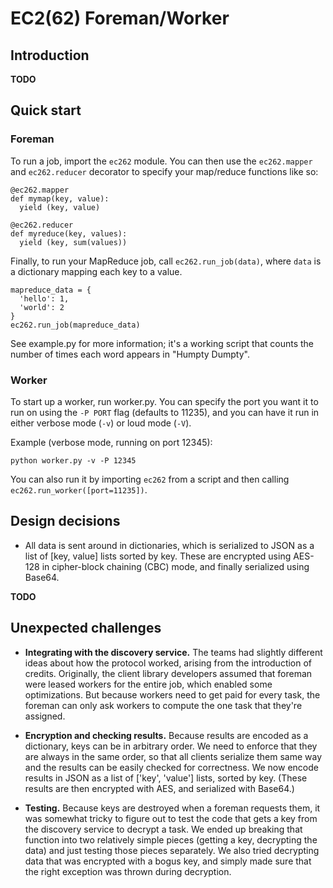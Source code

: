 EC2(62) Foreman/Worker
======================

Introduction
------------

**TODO**


Quick start
-----------

### Foreman

To run a job, import the `ec262` module. You can then use the `ec262.mapper`
and `ec262.reducer` decorator to specify your map/reduce functions like so:

    @ec262.mapper
    def mymap(key, value):
      yield (key, value)

    @ec262.reducer
    def myreduce(key, values):
      yield (key, sum(values))

Finally, to run your MapReduce job, call `ec262.run_job(data)`, where `data`
is a dictionary mapping each key to a value.

    mapreduce_data = {
      'hello': 1,
      'world': 2
    }
    ec262.run_job(mapreduce_data)

See example.py for more information; it's a working script that counts the
number of times each word appears in "Humpty Dumpty".

### Worker

To start up a worker, run worker.py. You can specify the port you want it to
run on using the `-P PORT` flag (defaults to 11235), and you can have it run
in either verbose mode (`-v`) or loud mode (`-V`).

Example (verbose mode, running on port 12345):

    python worker.py -v -P 12345

You can also run it by importing `ec262` from a script and then calling
`ec262.run_worker([port=11235])`.


Design decisions
----------------

* All data is sent around in dictionaries, which is serialized to JSON as a
  list of [key, value] lists sorted by key. These are encrypted using AES-128
  in cipher-block chaining (CBC) mode, and finally serialized using Base64.

**TODO**


Unexpected challenges
---------------------

* **Integrating with the discovery service.** The teams had slightly different
  ideas about how the protocol worked, arising from the introduction of
  credits. Originally, the client library developers assumed that foreman were
  leased workers for the entire job, which enabled some optimizations. But
  because workers need to get paid for every task, the foreman can only
  ask workers to compute the one task that they're assigned.

* **Encryption and checking results.** Because results are encoded as a
  dictionary, keys can be in arbitrary order. We need to enforce that they are
  always in the same order, so that all clients serialize them same way and 
  the results can be easily checked for correctness. We now encode results in
  JSON as a list of ['key', 'value'] lists, sorted by key. (These results are
  then encrypted with AES, and serialized with Base64.)

* **Testing.** Because keys are destroyed when a foreman requests them, it was
  somewhat tricky to figure out to test the code that gets a key from the
  discovery service to decrypt a task. We ended up breaking that function into
  two relatively simple pieces (getting a key, decrypting the data) and just
  testing those pieces separately. We also tried decrypting data that was
  encrypted with a bogus key, and simply made sure that the right exception
  was thrown during decryption.
